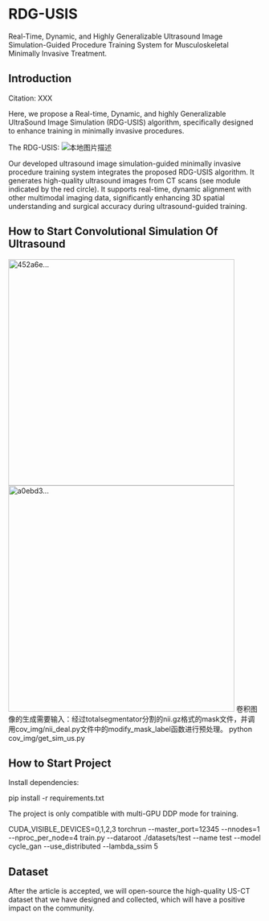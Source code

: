 # RDG-USIS
Real-Time, Dynamic, and Highly Generalizable Ultrasound Image Simulation-Guided Procedure  Training System for Musculoskeletal Minimally Invasive Treatment. 

## Introduction
Citation: XXX

Here, we propose a Real-time, Dynamic, and highly Generalizable UltraSound Image Simulation (RDG-USIS) algorithm, specifically designed to enhance training in minimally invasive procedures.

The RDG-USIS:
![本地图片描述](Figures/Fig1.bmp)

Our developed ultrasound image simulation-guided minimally invasive procedure training system integrates the proposed RDG-USIS algorithm. It generates high-quality ultrasound images from CT scans (see module indicated by the red circle). It supports real-time, dynamic alignment with other multimodal imaging data, significantly enhancing 3D spatial understanding and surgical accuracy during ultrasound-guided training. 

## How to Start Convolutional Simulation Of Ultrasound
<img width="450" alt="452a6e..." src="https://github.com/user-attachments/assets/691ee41b-b300-4b8a-99a7-8f6c873aa186"/>
<img width="450" alt="a0ebd3..." src="https://github.com/user-attachments/assets/ddc890e6-f153-4f04-a64d-740460249d3e"/>
卷积图像的生成需要输入：经过totalsegmentator分割的nii.gz格式的mask文件，并调用cov_img/nii_deal.py文件中的modify_mask_label函数进行预处理。
python cov_img/get_sim_us.py

## How to Start Project
Install dependencies:

pip install -r requirements.txt

The project is only compatible with multi-GPU DDP mode for training.

CUDA_VISIBLE_DEVICES=0,1,2,3 torchrun --master_port=12345 --nnodes=1 --nproc_per_node=4 train.py  --dataroot ./datasets/test --name test --model cycle_gan --use_distributed  --lambda_ssim 5

## Dataset
After the article is accepted, we will open-source the high-quality US-CT dataset that we have designed and collected, which will have a positive impact on the community.

